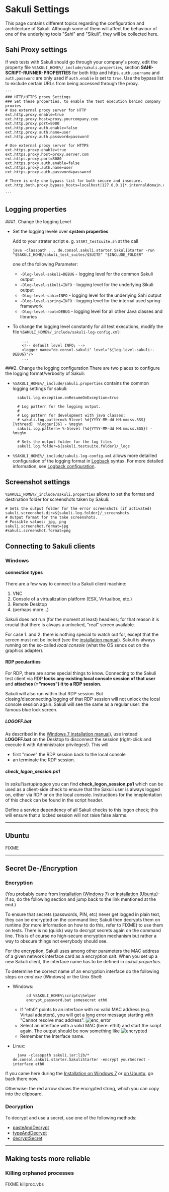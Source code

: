 # Sakuli Settings

This page contains different topics regarding the configuration and architecture of Sakuli. Although some of them will affect the behaviour of one of the underlying tools "Sahi" and "Sikuli", they will be collected here. 

## Sahi Proxy settings
If web tests with Sakuli should go through your company's proxy, edit the property file `%SAKULI_HOME%/_include/sakuli.properties`, section __SAHI-SCRIPT-RUNNER-PROPERTIES__ for both http and https. `auth.username` and `auth.password` are only used if `auth.enable` is set to `true`. 
Use the bypass list to exclude certain URLs from being accessed through the proxy.   
      
    ```
	### HTTP/HTTPS proxy Settings
	### Set these properties, to enable the test execution behind company proxies
	# Use external proxy server for HTTP
	ext.http.proxy.enable=true
	ext.http.proxy.host=proxy.yourcompany.com
	ext.http.proxy.port=8080
	ext.http.proxy.auth.enable=false
	ext.http.proxy.auth.name=user
	ext.http.proxy.auth.password=password
	
	# Use external proxy server for HTTPS
	ext.https.proxy.enable=true
	ext.https.proxy.host=proxy.server.com
	ext.https.proxy.port=8080
	ext.https.proxy.auth.enable=false
	ext.https.proxy.auth.name=user
	ext.https.proxy.auth.password=password
	
	# There is only one bypass list for both secure and insecure.
	ext.http.both.proxy.bypass_hosts=localhost|127.0.0.1|*.internaldomain.com|www.verisign.com
    
    ```


## Logging properties

###1. Change the logging Level
*  Set the logging levele over __system properties__
  
	  Add to your strater script e. g. `START_testsuite.sh` at the call 
	  ```
	  java -classpath ... de.consol.sakuli.starter.SakuliStarter -run "$SAKULI_HOME/sakuli_test_suites/$SUITE" "$INCLUDE_FOLDER"
	  ```
	  one of the following Parameter:
	  * `-Dlog-level-sakuli=DEBUG` 	- logging level for the common Sakuli output                  
      * `-Dlog-level-sikuli=INFO` 	- logging level for the underlying Sikuli output 
      * `-Dlog-level-sahi=INFO`     - logging level for the underlying Sahi output 
      * `-Dlog-level-spring=INFO`   - logging level for the internal used spring-framework
      * `-Dlog-level-root=DEBUG`    - logging level for all other Java classes and libraries
                         	 
*  To change the logging level constantly for all test executions, modify the file `%SAKULI_HOME%/_include/sakuli-log-config.xml`:

	```
	    ...
		<!-- default level INFO; -->
	    <logger name="de.consol.sakuli" level="${log-level-sakuli:-DEBUG}"/>
	    ...
    ```

###2. Change the logging configuration
There are two places to configure the logging format/verbosity of Sakuli: 

* `%SAKULI_HOME%/_include/sakuli.properties` contains the common logging settings for sakuli: 
	
		sakuli.log.exception.onResumeOnException=true
		
		# Log pattern for the logging output.
		#
		# Log pattern for development with java classes:
		# sakuli.log.pattern=%-5level %d{YYYY-MM-dd HH:mm:ss.SSS} [%thread]  %logger{36} - %msg%n
		sakuli.log.pattern= %-5level [%d{YYYY-MM-dd HH:mm:ss.SSS}] - %msg%n
		
		# Sets the output folder for the log files
		sakuli.log.folder=${sakuli.testsuite.folder}/_logs
	

* `%SAKULI_HOME%/_include/sakuli-log-config.xml` allows more detailled configuration of the logging format in [Logback](http://logback.qos.ch/) syntax. For more detailed information, see
[Logback configuration](http://logback.qos.ch/manual/configuration.html). 


## Screenshot settings 

`%SAKULI_HOME%/_include/sakuli.properties` allows to set the format and destination folder for screenshots taken by Sakuli: 

    # Sets the output folder for the error screenshots (if activated)
    sakuli.screenshot.dir=${sakuli.log.folder}/_screenshots
    # Output format for the take screenshots.
    # Possible values: jpg, png
    sakuli.screenshot.format=jpg
    #sakuli.screenshot.format=png


## Connecting to Sakuli clients

### Windows 
#### connection types
There are a few way to connect to a Sakuli client machine: 

1. VNC
2. Console of a virtualization platform (ESX, Virtualbox, etc.)
3. Remote Desktop
4. (perhaps more…) 

Sakuli does not run (for the moment at least) headless; for that reason it is crucial that there is always a unlocked, "real" screen available. 

For case 1. and 2. there is nothing special to watch out for, except that the screen must not be locked (see the [installation manual](../docs/installation-windows.md)). Sakuli is always running on the so-called *local console* (what the OS sends out on the graphics adapter).

#### RDP pecularities
For RDP, there are some special things to know. Connecting to the Sakuli test client via RDP **locks any existing local console session of that user** and **attaches (="moves") it to a RDP session**. 

Sakuli will also run within that RDP session. But closing/disconnecting/logging of that RDP session will not unlock the local console session again. Sakuli will see the same as a regular user: the famous blue lock screen. 

##### LOGOFF.bat
As described in the [Windows 7 installation manual](../docs/installation-windows.md)), use instead **LOGOFF.bat** on the Desktop to disconnect the session (right-click and execute it with Administrator privileges!). This will

* first "move" the RDP session back to the local console
* an terminate the RDP session.

##### check_logon_session.ps1
In *sakuli\setup\nagios* you can find **check_logon_session.ps1** which can be used as a client-side check to ensure that the Sakuli user is always logged on, either via RDP or on the local console. Instructions for the imeplentation of this check can be found in the script header. 

Define a service dependency of all Sakuli checks to this logon check; this will ensure that a locked session will not raise false alarms. 

- - -

## Ubuntu
FIXME

- - -

## Secret De-/Encryption
### Encryption

(You probably came from [Installation (Windows 7)](../docs/installation-windows.md) or [Installation (Ubuntu)](../docs/installation-ubuntu.md)- if so, do the following section and jump back to the link mentioned at the end.)

To ensure that secrets (passwords, PIN, etc) never get logged in plain text, they can be encrypted on the command line; Sakuli then decrypts them on runtime (for more information on how to do this, refer to FIXME) to use them on tests. There is no (quick) way to decrypt secrets again on the command line. This is of course no high-secure encryption mechanism but rather a way to obscure things not everybody should see. 

For the encryption, Sakuli uses among other parameters the MAC address of a given network interface card as a encryption salt. When you set up a new Sakuli client, the interface name has to be defined in _sakuli.properties_.    

To determine the correct name of an encryption interface do the following steps on _cmd.exe_ (Windows) or the Unix Shell: 

* Windows:  

			cd %SAKULI_HOME%\scripts\helper
			encrypt_password.bat somesecret eth0
		
	* If "eth0" points to an interface with no valid MAC address (e.g. Virtual adapters), you will get a long error message starting with "Cannot resolve mac address". 
	 ![enc_error](../docs/pics/w_enc_error.jpg) 
	* Select an interface with a valid MAC (here: eth3) and start the script again. The output should be now something like 
	 ![encrypted](../docs/pics/w_encrypted.jpg) 
	* Remember the Interface name. 

* Linux:

		java -classpath sakuli.jar:lib/* de.consol.sakuli.starter.SakuliStarter -encrypt yourSecrect -interface eth0

If you came here during the [Installation on Windows 7](../docs/installation-windows.md) or [on Ubuntu](../docs/installation-ubuntu.md), go back there now. 

Otherwise: the red arrow shows the encrypted string, which you can copy into the clipboard. 

### Decryption 

To decrypt and use a secret, use one of the following methods:
 
* [pasteAndDecrypt](./api/sakuli_Environment.md#pasteanddecrypttext)
* [typeAndDecrypt](./api/sakuli_Environment.md#typeanddecrypttext-optmodifiers)
* [decryptSecret](./api/sakuli_Environment.md#decryptsecretsecret)

- - -

## Making tests more reliable
### Killing orphaned processes 
FIXME killproc.vbs
